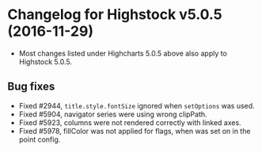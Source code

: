# Changelog for Highstock v5.0.5 (2016-11-29)
        
- Most changes listed under Highcharts 5.0.5 above also apply to Highstock 5.0.5.

## Bug fixes
- Fixed #2944, `title.style.fontSize` ignored when `setOptions` was used.
- Fixed #5904, navigator series were using wrong clipPath.
- Fixed #5923, columns were not rendered correctly with linked axes.
- Fixed #5978, fillColor was not applied for flags, when was set on in the point config.